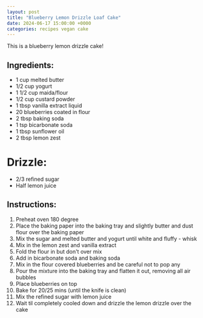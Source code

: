 ```yaml
---
layout: post
title: "Blueberry Lemon Drizzle Loaf Cake"
date: 2024-06-17 15:00:00 +0000
categories: recipes vegan cake
---
```


This is a blueberry lemon drizzle cake!

## Ingredients:
- 1 cup melted butter
- 1/2 cup yogurt 
- 1 1/2 cup maida/flour
- 1/2 cup custard powder
- 1 tbsp vanilla extract liquid
- 20 blueberries coated in flour
- 2 tbsp baking soda
- 1 tsp bicarbonate soda
- 1 tbsp sunflower oil 
- 2 tbsp lemon zest

# Drizzle:
- 2/3 refined sugar 
- Half lemon juice

## Instructions:
1. Preheat oven 180 degree
2. Place the baking paper into the baking tray and slightly butter and dust flour over the baking paper
3. Mix the sugar and melted butter and yogurt until white and fluffy - whisk
4. Mix in the lemon zest and vanilla extract
5. Fold the flour in but don't over mix
6. Add in bicarbonate soda and baking soda
7. Mix in the flour covered blueberries and be careful not to pop any
8. Pour the mixture into the baking tray and flatten it out, removing all air bubbles
9. Place blueberries on top
10. Bake for 20/25 mins (until the knife is clean)
11. Mix the refined sugar with lemon juice
12. Wait til completely cooled down and drizzle the lemon drizzle over the cake
